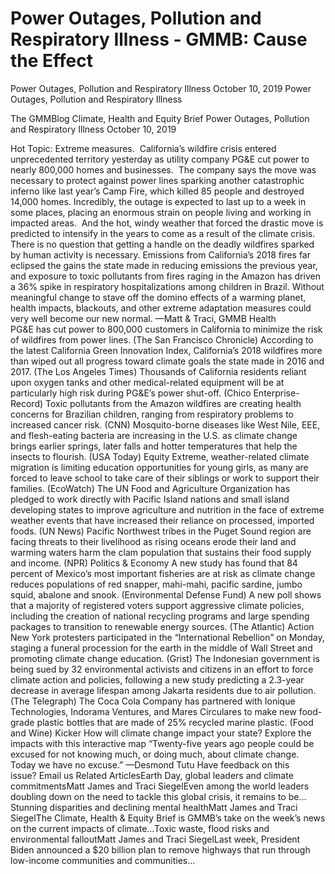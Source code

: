 # Power Outages, Pollution and Respiratory Illness - GMMB: Cause the Effect


Power Outages, Pollution and Respiratory Illness
October 10, 2019
Power Outages, Pollution and Respiratory Illness
 
The GMMBlog
Climate, Health and Equity Brief Power Outages, Pollution and Respiratory Illness
October 10, 2019
 
Hot Topic: Extreme measures.  California’s wildfire crisis entered unprecedented territory yesterday as utility company PG&E cut power to nearly 800,000 homes and businesses.  The company says the move was necessary to protect against power lines sparking another catastrophic inferno like last year’s Camp Fire, which killed 85 people and destroyed 14,000 homes.
Incredibly, the outage is expected to last up to a week in some places, placing an enormous strain on people living and working in impacted areas.  And the hot, windy weather that forced the drastic move is predicted to intensify in the years to come as a result of the climate crisis.
There is no question that getting a handle on the deadly wildfires sparked by human activity is necessary. Emissions from California’s 2018 fires far eclipsed the gains the state made in reducing emissions the previous year, and exposure to toxic pollutants from fires raging in the Amazon has driven a 36% spike in respiratory hospitalizations among children in Brazil.
Without meaningful change to stave off the domino effects of a warming planet, health impacts, blackouts, and other extreme adaptation measures could very well become our new normal.
—Matt & Traci, GMMB
Health
PG&E has cut power to 800,000 customers in California to minimize the risk of wildfires from power lines. (The San Francisco Chronicle)
According to the latest California Green Innovation Index, California’s 2018 wildfires more than wiped out all progress toward climate goals the state made in 2016 and 2017. (The Los Angeles Times)
Thousands of California residents reliant upon oxygen tanks and other medical-related equipment will be at particularly high risk during PG&E’s power shut-off. (Chico Enterprise-Record)
Toxic pollutants from the Amazon wildfires are creating health concerns for Brazilian children, ranging from respiratory problems to increased cancer risk. (CNN)
Mosquito-borne diseases like West Nile, EEE, and flesh-eating bacteria are increasing in the U.S. as climate change brings earlier springs, later falls and hotter temperatures that help the insects to flourish. (USA Today)
Equity
Extreme, weather-related climate migration is limiting education opportunities for young girls, as many are forced to leave school to take care of their siblings or work to support their families. (EcoWatch)
The UN Food and Agriculture Organization has pledged to work directly with Pacific Island nations and small island developing states to improve agriculture and nutrition in the face of extreme weather events that have increased their reliance on processed, imported foods. (UN News)
Pacific Northwest tribes in the Puget Sound region are facing threats to their livelihood as rising oceans erode their land and warming waters harm the clam population that sustains their food supply and income. (NPR)
Politics & Economy
A new study has found that 84 percent of Mexico’s most important fisheries are at risk as climate change reduces populations of red snapper, mahi-mahi, pacific sardine, jumbo squid, abalone and snook. (Environmental Defense Fund)
A new poll shows that a majority of registered voters support aggressive climate policies, including the creation of national recycling programs and large spending packages to transition to renewable energy sources. (The Atlantic)
Action 
New York protesters participated in the “International Rebellion” on Monday, staging a funeral procession for the earth in the middle of Wall Street and promoting climate change education. (Grist)
The Indonesian government is being sued by 32 environmental activists and citizens in an effort to force climate action and policies, following a new study predicting a 2.3-year decrease in average lifespan among Jakarta residents due to air pollution. (The Telegraph)
The Coca Cola Company has partnered with Ionique Technologies, Indorama Ventures, and Mares Circulares to make new food-grade plastic bottles that are made of 25% recycled marine plastic. (Food and Wine)
Kicker
How will climate change impact your state? Explore the impacts with this interactive map
“Twenty-five years ago people could be excused for not knowing much, or doing much, about climate change. Today we have no excuse.”
—Desmond Tutu
Have feedback on this issue? Email us
Related ArticlesEarth Day, global leaders and climate commitmentsMatt James and Traci SiegelEven among the world leaders doubling down on the need to tackle this global crisis, it remains to be…Stunning disparities and declining mental healthMatt James and Traci SiegelThe Climate, Health & Equity Brief is GMMB’s take on the week’s news on the current impacts of climate…Toxic waste, flood risks and environmental falloutMatt James and Traci SiegelLast week, President Biden announced a $20 billion plan to remove highways that run through low-income communities and communities…
